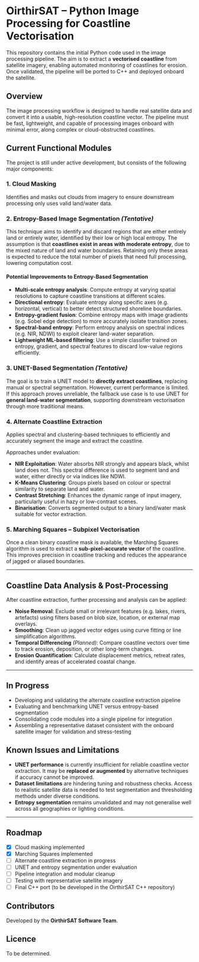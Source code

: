 # OirthirSAT – Python Image Processing for Coastline Vectorisation

This repository contains the initial Python code used in the image processing pipeline. The aim is to extract a **vectorised coastline** from satellite imagery, enabling automated monitoring of coastlines for erosion. Once validated, the pipeline will be ported to C++ and deployed onboard the satellite.

## Overview

The image processing workflow is designed to handle real satellite data and convert it into a usable, high-resolution coastline vector. The pipeline must be fast, lightweight, and capable of processing images onboard with minimal error, along complex or cloud-obstructed coastlines.

## Current Functional Modules

The project is still under active development, but consists of the following major components:

### 1. Cloud Masking  
Identifies and masks out clouds from imagery to ensure downstream processing only uses valid land/water data.

### 2. Entropy-Based Image Segmentation *(Tentative)*  
This technique aims to identify and discard regions that are either entirely land or entirely water, identified by their low or high local entropy. The assumption is that **coastlines exist in areas with moderate entropy**, due to the mixed nature of land and water boundaries. Retaining only these areas is expected to reduce the total number of pixels that need full processing, lowering computation cost.

#### Potential Improvements to Entropy-Based Segmentation

- **Multi-scale entropy analysis**: Compute entropy at varying spatial resolutions to capture coastline transitions at different scales.
- **Directional entropy**: Evaluate entropy along specific axes (e.g. horizontal, vertical) to better detect structured shoreline boundaries.
- **Entropy-gradient fusion**: Combine entropy maps with image gradients (e.g. Sobel edge detection) to more accurately isolate transition zones.
- **Spectral-band entropy**: Perform entropy analysis on spectral indices (e.g. NIR, NDWI) to exploit clearer land-water separation.
- **Lightweight ML-based filtering**: Use a simple classifier trained on entropy, gradient, and spectral features to discard low-value regions efficiently.

### 3. UNET-Based Segmentation *(Tentative)*  
The goal is to train a UNET model to **directly extract coastlines**, replacing manual or spectral segmentation. However, current performance is limited. If this approach proves unreliable, the fallback use case is to use UNET for **general land-water segmentation**, supporting downstream vectorisation through more traditional means.

### 4. Alternate Coastline Extraction  
Applies spectral and clustering-based techniques to efficiently and accurately segment the image and extract the coastline.

Approaches under evaluation:  
- **NIR Exploitation**: Water absorbs NIR strongly and appears black, whilst land does not. This spectral difference is used to segment land and water, either directly or via indices like NDWI.  
- **K-Means Clustering**: Groups pixels based on colour or spectral similarity to separate land and water.  
- **Contrast Stretching**: Enhances the dynamic range of input imagery, particularly useful in hazy or low-contrast scenes.  
- **Binarisation**: Converts segmented output to a binary land/water mask suitable for vector extraction.

### 5. Marching Squares – Subpixel Vectorisation  
Once a clean binary coastline mask is available, the Marching Squares algorithm is used to extract a **sub-pixel-accurate vector** of the coastline. This improves precision in coastline tracking and reduces the appearance of jagged or aliased boundaries.

---

## Coastline Data Analysis & Post-Processing

After coastline extraction, further processing and analysis can be applied:

- **Noise Removal**: Exclude small or irrelevant features (e.g. lakes, rivers, artefacts) using filters based on blob size, location, or external map overlays.  
- **Smoothing**: Clean up jagged vector edges using curve fitting or line simplification algorithms.  
- **Temporal Differencing** *(Planned)*: Compare coastline vectors over time to track erosion, deposition, or other long-term changes.  
- **Erosion Quantification**: Calculate displacement metrics, retreat rates, and identify areas of accelerated coastal change.

---

## In Progress

- Developing and validating the alternate coastline extraction pipeline  
- Evaluating and benchmarking UNET versus entropy-based segmentation  
- Consolidating code modules into a single pipeline for integration  
- Assembling a representative dataset consistent with the onboard satellite imager for validation and stress-testing

## Known Issues and Limitations

- **UNET performance** is currently insufficient for reliable coastline vector extraction. It may be **replaced or augmented** by alternative techniques if accuracy cannot be improved.  
- **Dataset limitations** are hindering tuning and robustness checks. Access to realistic satellite data is needed to test segmentation and thresholding methods under diverse conditions.  
- **Entropy segmentation** remains unvalidated and may not generalise well across all geographies or lighting conditions.

---

## Roadmap

- [x] Cloud masking implemented  
- [x] Marching Squares implemented  
- [ ] Alternate coastline extraction in progress  
- [ ] UNET and entropy segmentation under evaluation  
- [ ] Pipeline integration and modular cleanup  
- [ ] Testing with representative satellite imagery  
- [ ] Final C++ port (to be developed in the OirthirSAT C++ repository)

## Contributors

Developed by the **OirthirSAT Software Team**.

## Licence

To be determined.

